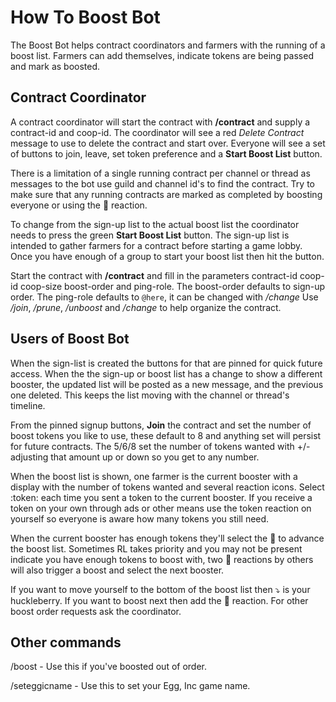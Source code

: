 # How To Boost Bot

The Boost Bot helps contract coordinators and farmers with the running of a boost list. Farmers can add themselves, indicate tokens are being passed and mark as boosted.

## Contract Coordinator

A contract coordinator will start the contract with **/contract** and supply a contract-id and coop-id.
The coordinator will see a red *Delete Contract* message to use to delete the contract and start over.
Everyone will see a set of buttons to join, leave, set token preference and a **Start Boost List** button.

There is a limitation of a single running contract per channel or thread as messages to the bot use guild and channel id's to find the contract. Try to make sure that any running contracts are marked as completed by boosting everyone or using the 🏁 reaction.

To change from the sign-up list to the actual boost list the coordinator needs to press the green **Start Boost List** button. The sign-up list is intended to gather farmers for a contract before starting a game lobby. Once you have enough of a group to start your boost list then hit the button.

Start the contract with **/contract** and fill in the parameters contract-id coop-id coop-size boost-order and ping-role. The boost-order defaults to sign-up order. The ping-role defaults to `@here`, it can be changed with */change*
Use */join*, */prune*, */unboost* and */change* to help organize the contract.

## Users of Boost Bot

When the sign-list is created the buttons for that are pinned for quick future access. When the the sign-up or boost list has a change to show a different booster, the updated list will be posted as a new message, and the previous one deleted. This keeps the list moving with the channel or thread's timeline.

From the pinned signup buttons, **Join** the contract and set the number of boost tokens you like to use, these default to 8 and anything set will persist for future contracts. The 5/6/8 set the number of tokens wanted with +/- adjusting that amount up or down so you get to any number.

When the boost list is shown, one farmer is the current booster with a display with the number of tokens wanted and several reaction icons. Select :token: each time you sent a token to the current booster. If you receive a token on your own through ads or other means use the token reaction on yourself so everyone is aware how many tokens you still need.

When the current booster has enough tokens they'll select the :rocket: to advance the boost list. Sometimes RL takes priority and you may not be present indicate you have enough tokens to boost with, two :rocket: reactions by others will also trigger a boost and select the next booster.

If you want to move yourself to the bottom of the boost list then ⤵️ is your huckleberry. If you want to boost next then add the :toilet: reaction. For other boost order requests ask the coordinator.

## Other commands
/boost - Use this if you've boosted out of order.

/seteggicname - Use this to set your Egg, Inc game name.
